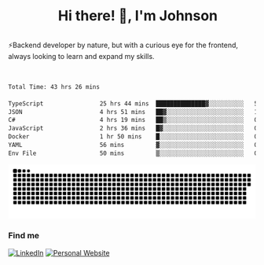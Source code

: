 <div id="user-content-toc">
  <ul align="center">
    <summary><h1 style="display: inline-block">Hi there! 👋, I'm Johnson</h1></summary>
  </ul>
</div>

⚡Backend developer by nature, but with a curious eye for the frontend, always looking to learn and expand my skills.

<br>


<!--START_SECTION:waka-->

```txt
Total Time: 43 hrs 26 mins

TypeScript                25 hrs 44 mins  ██████████████▓░░░░░░░░░░   59.27 %
JSON                      4 hrs 51 mins   ██▓░░░░░░░░░░░░░░░░░░░░░░   11.20 %
C#                        4 hrs 19 mins   ██▒░░░░░░░░░░░░░░░░░░░░░░   09.97 %
JavaScript                2 hrs 36 mins   █▓░░░░░░░░░░░░░░░░░░░░░░░   06.00 %
Docker                    1 hr 50 mins    █░░░░░░░░░░░░░░░░░░░░░░░░   04.25 %
YAML                      56 mins         ▓░░░░░░░░░░░░░░░░░░░░░░░░   02.16 %
Env File                  50 mins         ▒░░░░░░░░░░░░░░░░░░░░░░░░   01.95 %
```

<!--END_SECTION:waka-->

<picture>
  <source  srcset="https://github.com/joshwambere/joshwambere/blob/output/github-contribution-grid-snake-dark.svg?palette=github-dark">
  <source  srcset="https://github.com/joshwambere/joshwambere/blob/output/github-contribution-grid-snake.svg">
  <img alt="github contribution grid snake animation" src="https://github.com/joshwambere/joshwambere/blob/output/github-contribution-grid-snake.svg">
</picture>

### Find me
<a href="https://www.linkedin.com/in/dusabe-johnson" target="_blank"><img src="https://img.shields.io/badge/LinkedIn-%230077B5.svg?&style=flat&logo=linkedin&logoColor=white" alt="LinkedIn"></a>
‎‎ [![Personal Website](https://img.shields.io/badge/visit-Johnsonis.me-blue)](https://johnsonis.me/)
